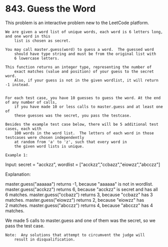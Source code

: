 # 843. Guess the Word

This problem is an interactive problem new to the
        LeetCode platform.

    We are given a word list of unique words, each word is 6 letters long, and one word in this
        list is chosen as secret.

    You may call master.guess(word) to guess a word.  The guessed word
        should have type string and must be from the original list with
        6 lowercase letters.

    This function returns an integer type, representing the number of
        exact matches (value and position) of your guess to the secret word. 
        Also, if your guess is not in the given wordlist, it will return -1 instead.
    

    For each test case, you have 10 guesses to guess the word. At the end of any number of calls,
        if you have made 10 or less calls to master.guess and at least one of
        these guesses was the secret, you pass the testcase.

    Besides the example test case below, there will be 5 additional test cases, each with
        100 words in the word list.  The letters of each word in those testcases were chosen independently
        at random from 'a' to 'z', such that every word in
        the given word lists is unique.

    Example 1:
Input: secret = "acckzz", wordlist = ["acckzz","ccbazz","eiowzz","abcczz"]

Explanation:

master.guess("aaaaaa") returns -1, because "aaaaaa" is not in wordlist.
master.guess("acckzz") returns 6, because "acckzz" is secret and has all 6 matches.
master.guess("ccbazz") returns 3, because "ccbazz" has 3 matches.
master.guess("eiowzz") returns 2, because "eiowzz" has 2 matches.
master.guess("abcczz") returns 4, because "abcczz" has 4 matches.

We made 5 calls to master.guess and one of them was the secret, so we pass the test case.

    Note:  Any solutions that attempt to circumvent the judge will
        result in disqualification.